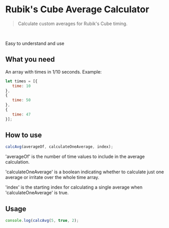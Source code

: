 # Rubik's Cube Average Calculator
> Calculate custom averages for Rubik's Cube timing.
<br>

Easy to understand and use

## What you need
An array with times in 1/10 seconds.
Example:
```JavaScript
let times = [{
   time: 10
},
{
   time: 50
},
{
   time: 47
}];
```

## How to use
```JavaScript
calcAvg(averageOf, calculateOneAverage, index);
```

'averageOf' is the number of time values to include in the average calculation.

'calculateOneAverage' is a boolean indicating whether to calculate just one average or irritate over the whole time array.

'index' is the starting index for calculating a single average when 'calculateOneAverage' is true.

## Usage
```JavaScript
console.log(calcAvg(5, true, 2);
```
